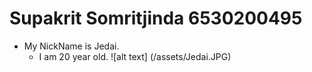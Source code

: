 # Supakrit Somritjinda 6530200495
- My NickName is Jedai.
    - I am 20 year old.
![alt text] (/assets/Jedai.JPG)

